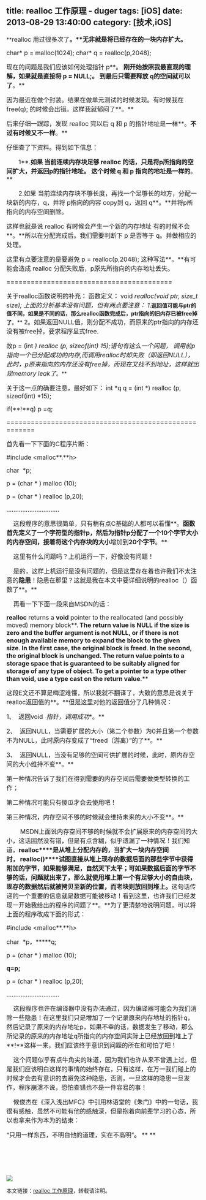 title: realloc 工作原理 - duger
tags: [iOS]
date: 2013-08-29 13:40:00
category: [技术,iOS]
---

<div id="box"><div id="box_inner"><div id="text"><div id="pages"><div id="page1" class="page"><div class="page_content"><div id="articleHeader">

**<span style="font-size: 16px;">realloc 用过很多次了<strong id="speechFragmentSeparator__1_1" class="speechFragmentSeparator">。**无非就是将已经存在的一块内存扩大。</span></strong>
</div>

<span style="font-size: 16px;">char* p = malloc(1024);</span>
<span style="font-size: 16px;">char* q = realloc(p,2048);</span>

<span style="font-size: 16px;">现在的问题是我们应该如何处理指针 p**。**&nbsp;刚开始按照我最直观的理解，如果就是直接将 p = NULL;。 到最后只需要释放 q的空间就可以了**。**</span>

<span style="font-size: 16px;">因为最近在做个封装。结果在做单元测试的时候发现。有时候我在 free(q); 的时候会出错。这样我就郁闷了**。**</span>

<span style="font-size: 16px;">后来仔细一跟踪，发现 realloc 完以后 q 和 p 的指针地址是一样**。**不过有时候又不一样**。**</span>

<span style="font-size: 16px;">仔细查了下资料。得到如下信息：</span>

<span style="font-size: 16px;">&nbsp;&nbsp;&nbsp;&nbsp;&nbsp;&nbsp; 1**.**如果 当前连续内存块足够 realloc 的话，只是将p所指向的空间扩大，并返回p的指针地址。 这个时候 q 和 p 指向的地址是一样的**。**</span>

<span style="font-size: 16px;">&nbsp;&nbsp;&nbsp;&nbsp;&nbsp;&nbsp;&nbsp;2.如果 当前连续内存块不够长度，再找一个足够长的地方，分配一块新的内存，q，并将 p指向的内容 copy到 q，返回 q**。**并将p所指向的内存空间删除。</span>

<span style="font-size: 16px;">这样也就是说 realloc 有时候会产生一个新的内存地址 有的时候不会**。**所以在分配完成后。我们需要判断下 p 是否等于 q。并做相应的处理。</span>

<span style="font-size: 16px;">这里有点要注意的是要避免 p = realloc(p,2048); 这种写法**。**有可能会造成 realloc 分配失败后，p原先所指向的内存地址丢失。</span>
<!--more-->
<span style="font-size: 16px;">=========================================</span>

<span style="font-size: 16px;">关于realloc函数说明的补充：</span>
<span style="font-size: 16px;">函数定义：</span>
<span style="font-size: 16px;">void *realloc(void *ptr, size_t size);</span>
<span style="font-size: 16px;">上面的分析基本没有问题，但有两点要注意：</span>
<span style="font-size: 16px;">1**.**返回值可能与ptr的值不同，如果是不同的话，那么realloc函数完成后，ptr指向的旧内存已被free掉了**。**</span>
<span style="font-size: 16px;">2。如果返回NULL值，则分配不成功，而原来的ptr指向的内存还没有被free掉，要求程序显式free.</span>

<span style="font-size: 16px;">故p = (int *) realloc (p, sizeof(int) *15);语句有这么一个问题，</span>
<span style="font-size: 16px;">调用前p指向一个已分配成功的内存,而调用realloc时却失败（即返回NULL），此时，p原来指向的内存还没有free掉，而现在又找不到地址，这样就出现memory leak了**。**</span>

<span style="font-size: 16px;">关于这一点的确要注意，最好如下：</span>
<span style="font-size: 16px;">int *q</span>
<span style="font-size: 16px;">q = (int *) realloc (p, sizeof(int) *15);</span>

<span style="font-size: 16px;">if(**!**q) p =q;</span>

<span style="font-size: 16px;">======================================================</span>

<span style="font-size: 16px;">首先看一下下面的C程序片断：</span>

<span style="font-size: 16px;">#include &lt;malloc**.**h&gt;</span>

<span style="font-size: 16px;">char&nbsp;&nbsp;*p;</span>

<span style="font-size: 16px;">p = (char * ) malloc (10);</span>

<span style="font-size: 16px;">p = (char * ) realloc (p,20);</span>

<span style="font-size: 16px;">&hellip;&hellip;&hellip;&hellip;&hellip;&hellip;&hellip;&hellip;&hellip;&hellip;</span>

<span style="font-size: 16px;">&nbsp;&nbsp;&nbsp; 这段程序的意思很简单，只有稍有点C基础的人都可以看懂**。**函数首先定义了一个字符型的指针p，然后为指针p分配了一个10个字节大小的内存空间，接着将这个内存块的大小**增加到**20个字节**。**</span>

<span style="font-size: 16px;">&nbsp;&nbsp;&nbsp; 这里有什么问题吗？上机运行一下，好像没有问题！</span>

<span style="font-size: 16px;">&nbsp;&nbsp;&nbsp; 是的，这样上机运行是没有问题的，但是这里存在着也许我们不太注意的**隐患**！隐患在那里？这就是我在本文中要详细说明的realloc（）函数了**。**</span>

<span style="font-size: 16px;">&nbsp;&nbsp;&nbsp; 再看一下下面一段来自MSDN的话：</span>

<span style="font-size: 16px;">**realloc**&nbsp;returns a&nbsp;**void**&nbsp;pointer to the reallocated (and possibly moved) memory block**.**&nbsp;The return value is&nbsp;**NULL**&nbsp;if the size is zero and the buffer argument is not&nbsp;**NULL**, or if there is not enough available memory to expand the block to the given size**.**&nbsp;In the first case, the original block is freed**.**&nbsp;In the second, the original block is unchanged. The return value points to a storage space that is guaranteed to be suitably aligned for storage of any type of object**.**&nbsp;To get a pointer to a type other than&nbsp;**void**, use a type cast on the return value**.**</span>

<span style="font-size: 16px;">这段E文还不算是晦涩难懂，所以我就不翻译了，大致的意思是说关于realloc返回值的**。**但是这里对他的返回值分了几种情况：</span>

<span style="font-size: 16px;">1、&nbsp;&nbsp;返回void *&nbsp;指针，调用成功**。**</span>

<span style="font-size: 16px;">2、&nbsp;&nbsp;返回NULL，当需要扩展的大小（第二个参数）为0并且第一个参数不为NULL，此时原内存变成了&ldquo;freed（游离）&rdquo;的了**。**</span>

<span style="font-size: 16px;">3、&nbsp;&nbsp;返回NULL，当没有足够的空间可供扩展的时候，此时，原内存空间的大小维持不变**。**</span>

<span style="font-size: 16px;">第一种情况告诉了我们在得到需要的内存空间后需要做类型转换的工作；</span>

<span style="font-size: 16px;">第二种情况可能只有傻瓜才会去使用吧！</span>

<span style="font-size: 16px;">第三种情况，内存空间不够的时候就会维持未来的大小不变**。**</span>

<span style="font-size: 16px;">&nbsp;&nbsp;&nbsp;&nbsp;&nbsp;&nbsp;&nbsp; MSDN上面说内存空间不够的时候就不会扩展原来的内存空间的大小，这话固然没有错，但是有点含糊，似乎遗漏了一种情况！我们知道，**realloc****是从堆上分配内存的，当扩大一块内存空间时，&nbsp;realloc()****试图直接从堆上现存的数据后面的那些字节中获得附加的字节，如果能够满足，自然天下太平；可如果数据后面的字节不够的话，问题就出来了，那么就使用堆上第一个有足够大小的自由块，现存的数据然后就被拷贝至新的位置，而老块则放回到堆上<strong id="speechFragmentSeparator__1_30" class="speechFragmentSeparator">。**</strong>这句话传递的一个重要的信息就是数据可能被移动！看到这里，也许我们已经发现一开始我给出的程序的问题了**。**为了更清楚地说明问题，可以将上面的程序改成下面的形式：</span>

<span style="font-size: 16px;">#include &lt;malloc**.**h&gt;</span>

<span style="font-size: 16px;">char&nbsp;&nbsp;*p，*****q;</span>

<span style="font-size: 16px;">p = (char * ) malloc (10);</span>

<span style="font-size: 16px;">**q=p;**</span>

<span style="font-size: 16px;">p = (char * ) realloc (p,20);</span>

<span style="font-size: 16px;">&hellip;&hellip;&hellip;&hellip;&hellip;&hellip;&hellip;&hellip;&hellip;&hellip;</span>

<span style="font-size: 16px;">&nbsp;&nbsp;&nbsp; 这段程序也许在编译器中没有办法通过，因为编译器可能会为我们消除一些隐患！在这里我们只是增加了一个记录原来内存地址的指针q，然后记录了原来的内存地址p，如果不幸的话，数据发生了移动，那么所记录的原来的内存地址q所指向的内存空间实际上已经放回到堆上了**!**这样一来，我们应该终于意识到问题的所在和可怕了吧！</span>

<span style="font-size: 16px;">&nbsp;&nbsp;&nbsp; 这个问题似乎有点牛角尖的味道，因为我们也许从来不曾遇上过，但是我们应该明白这样的事情的始终存在，只有这样，在万一我们碰上的时候才会去有意识的去避免这种隐患，否则，一旦这样的隐患一旦发作，程序崩溃不说，恐怕查错也不是一件容易的事！</span>

<span style="font-size: 16px;">&nbsp;&nbsp;&nbsp; 候俊杰在《深入浅出MFC》中引用林语堂的《朱门》中的一句话，我很有感触，虽然不可能有他的感触深，但是抱着向前辈学习的心态，所以也拿来作为本为的结束：</span>

<span style="font-size: 16px;">&ldquo;只用一样东西，不明白他的道理，实在不高明&rdquo;**。**</span>
<span style="font-size: 16px;">**
**</span></div></div></div></div></div></div><div id="fitts" title="隐藏覆盖"><span style="font-size: 16px;">&nbsp;</span></div><div id="next_pages_container"><span style="font-size: 16px;">&nbsp;</span></div><div id="audio_elements_container"><span style="font-size: 16px;">&nbsp;</span></div><div id="sidebar"><span style="font-size: 16px;">&nbsp;</span></div>![](http://counter.cnblogs.com/blog/rss/3288974)

本文链接：[realloc 工作原理](http://www.cnblogs.com/duger/p/3288974.html)，转载请注明。
